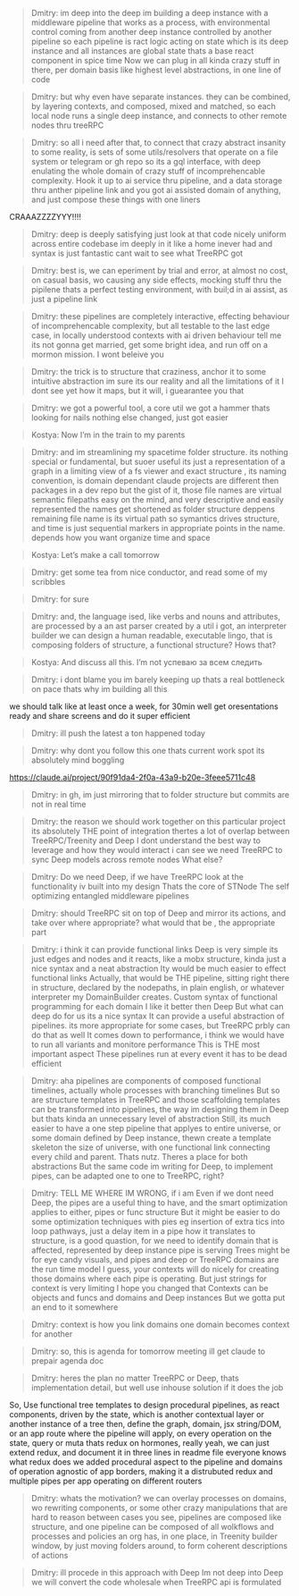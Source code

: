 > Dmitry:
im deep into the deep
im building a deep instance with a middleware pipeline that works as a process, with environmental control coming from another deep instance controlled by another pipeline
so each pipeline is ract logic acting on state which is its deep instance
and all instances are global state
thats a base react component in spice time
Now we can plug in all kinda crazy stuff in there, per domain basis
like highest level abstractions, in one line of code

> Dmitry:
but why even have separate instances. they can be combined, by layering contexts, and composed, mixed and matched, so each local node runs a single deep instance, and connects to other remote nodes thru treeRPC

> Dmitry:
so all i need after that, to connect that crazy abstract insanity to some reality, is sets of some utils/resolvers that operate on a file system or telegram or gh repo
so its a gql interface, with deep enulating the whole domain of crazy stuff of incomprehencable complexity. Hook it up to ai service thru pipeline, and a data storage thru anther pipeline link and you got ai assisted domain of anything, and just compose these things with one liners

CRAAAZZZZYYY!!!!

> Dmitry:
deep is deeply satisfying
just look at that code
nicely uniform across entire codebase
im deeply in it
like a home inever had
and syntax is just fantastic
cant wait to see what TreeRPC got

> Dmitry:
best is, we can eperiment by trial and error, at almost no cost, on casual basis, wo causing any side effects, mocking stuff thru the pipilene
thats a perfect testing environment, with buil;d in ai assist, as just a pipeline link

> Dmitry:
these pipelines are completely interactive, effecting behaviour of incomprehencable complexity, but all testable to the last edge case, in locally understood contexts
with ai driven behaviour
tell me its not gonna get married, get some bright idea, and run off on a mormon mission. I wont beleive you

> Dmitry:
the trick is to structure that craziness, anchor it to some intuitive abstraction
im sure its our reality and all the limitations of it
I dont see yet how it maps, but it will, i guearantee you that

> Dmitry:
we got a powerful tool, a core util
we got a hammer thats looking for nails
nothing else changed, just got easier

> Kostya:
Now I’m in the train to my parents

> Dmitry:
and im streamlining my spacetime folder structure.
its nothing special or fundamental, but suoer useful
its just a representation of a graph in a limiting view of a fs viewer
and exact structure , its naming convention, is domain dependant
claude projects are different then packages in a dev repo
but the gist of it, those file names are virtual semantic filepaths
easy on the mind, and very descriptive and easily represented
the names get shortened as folder structure deppens
remaining file name is its virtual path
so symantics drives structure, and time is just sequential markers in appropriate points in the name. depends how you want organize time and space

> Kostya:
Let’s make a call tomorrow

> Dmitry:
get some tea from nice conductor, and read some of my scribbles

> Dmitry:
for sure

> Dmitry:
and, the language ised, like verbs and nouns and attributes, are processed by a an ast parser created by a util i got, an interpreter builder
we can design a human readable, executable lingo, that is composing folders of structure, a functional structure?
Hows that?

> Kostya:
And discuss all this. I’m not успеваю за всем следить

> Dmitry:
i dont blame you
im barely keeping up
thats a real bottleneck on pace
thats why im building all this

we should talk like at least once a week, for 30min
well get oresentations ready and share screens and do it super efficient

> Dmitry:
ill push the latest
a ton happened today

> Dmitry:
why dont you follow this one
thats current work spot
its absolutely mind boggling

https://claude.ai/project/90f91da4-2f0a-43a9-b20e-3feee5711c48

> Dmitry:
in gh, im just mirroring that to folder structure
but commits are not in real time

> Dmitry:
the reason we should work together on this particular project
its absolutely THE point of integration
thertes a lot of overlap between TreeRPC/Treenity and Deep
I dont understand the best way to leverage and how they would interact
i can see we need TreeRPC to sync Deep models across remote nodes
What else?

> Dmitry:
Do we need Deep, if we have TreeRPC
look at the functionality iv built into my design
Thats the core of STNode
The self optimizing entangled middleware pipelines

> Dmitry:
should TreeRPC sit on top of Deep and mirror its actions, and take over where appropriate?
what would that be , the appropriate part

> Dmitry:
i think it can provide functional links
Deep is very simple
its just edges and nodes and it reacts, like a mobx structure, kinda
just a nice syntax and a neat abstraction
Ity would be much easier to effect functional links
Actually, that would be THE pipeline, sitting right there in structure, declared by the nodepaths, in plain english, or whatever interpreter my DomainBuilder creates. Custom syntax of functional programming for each domain
I like it better then Deep
But what can deep do for us
its a nice syntax
It can provide a useful abstraction of pipelines. its more appropriate for some cases, but TreeRPC prbly can do that as well
It comes down to performance, i think
we would have to run all variants and monitore performance
This is THE most important aspect
These pipelines run at every event
it has to be dead efficient

> Dmitry:
aha
pipelines are components of composed functional timelines, actually whole processes with branching timelines
But so are structure templates in TreeRPC
and those scaffolding templates can be transformed into pipelines, the way im designing them in Deep
but thats kinda an unnecessary level of abstraction
Still, its much easier to have a one step pipeline that applyes to entire universe, or some domain defined by Deep instance, thewn create a template skeleton the size of universe, with one functional link connecting every child and parent. Thats nutz.
Theres a place for both abstractions
But the same code im writing for Deep, to implement pipes, can be adapted one to one to TreeRPC, right?

> Dmitry:
TELL ME WHERE IM WRONG, if i am
Even if we dont need Deep, the pipes are a useful thing to have, and the smart optimization applies to either, pipes or func structure
But it might be easier to do some optimization techniques with pies
eg insertion of extra tics into loop pathways, just a delay item in a pipe
how it translates to structure, is a good quastion, for we need to identify domain that is affected, represented by deep instance pipe is serving
Trees might be for eye candy visuals, and pipes and deep or TreeRPC domains are the run time model
I guess, your contexts will do nicely for creating those domains where each pipe is operating. But just strings for context is very limiting
I hope you changed that
Contexts can be objects and funcs and domains and Deep instances
But we gotta put an end to it somewhere

> Dmitry:
context is how you link domains
one domain becomes context for another

> Dmitry:
so, this is agenda for tomorrow meeting
ill get claude to prepair agenda doc

> Dmitry:
heres the plan
no matter TreeRPC or Deep, thats implementation detail,
but well use inhouse solution if it does the job

So,
Use functional tree templates to design procedural pipelines, as react components, driven by the state, which is another contextual layer or another instance of a tree
then, define the graph, domain, jsx string/DOM, or an app route
where the pipeline will apply, on every operation on the state, query or muta
thats redux on hormones, really
yeah, we can just extend redux, and document it in three lines in  readme file
everyone knows what redux does
we added procedural aspect to the pipeline and domains of operation agnostic of app borders, making it a distrubuted redux
and multiple pipes per app operating on different routers

> Dmitry:
whats the motivation?
we can overlay processes on domains, wo rewriting components, or some other crazy manipulations that are hard to reason between cases
you see, pipelines are composed like structure, and one pipeline can be composed of all wolkflows and processes and policies an org has, in one place, in Treenity builder window, by just moving folders around, to form coherent descriptions of actions

> Dmitry:
ill procede in this approach with Deep
Im not deep into Deep
we will convert the code wholesale when TreeRPC api is formulated
